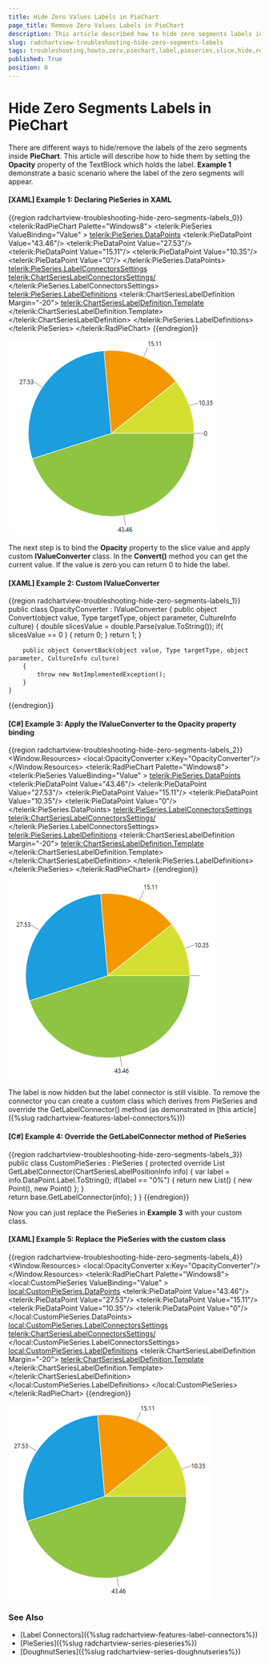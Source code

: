 ```yaml
---
title: Hide Zero Values Labels in PieChart
page_title: Remove Zero Values Labels in PieChart
description: This article described how to hide zero segments labels in PieChart.
slug: radchartview-troubleshooting-hide-zero-segments-labels
tags: troubleshooting,howto,zero,piechart,label,pieseries,slice,hide,remove,segments
published: True
position: 0
---
```


# Hide Zero Segments Labels in PieChart 

There are different ways to hide/remove the labels of the zero segments inside __PieChart__. This article will describe how to hide them by setting the __Opacity__ property of the TextBlock which holds the label. __Example 1__ demonstrate a basic scenario where the label of the zero segments will appear. 

#### __[XAML] Example 1: Declaring PieSeries in XAML__
{{region radchartview-troubleshooting-hide-zero-segments-labels_0}}	
	<telerik:RadPieChart Palette="Windows8">
		<telerik:PieSeries ValueBinding="Value" >
			<telerik:PieSeries.DataPoints>
				<telerik:PieDataPoint  Value="43.46"/>
				<telerik:PieDataPoint  Value="27.53"/>
				<telerik:PieDataPoint  Value="15.11"/>
				<telerik:PieDataPoint  Value="10.35"/>
				<telerik:PieDataPoint  Value="0"/>
			</telerik:PieSeries.DataPoints>                
			<telerik:PieSeries.LabelConnectorsSettings>
				<telerik:ChartSeriesLabelConnectorsSettings/>
			</telerik:PieSeries.LabelConnectorsSettings>                
			<telerik:PieSeries.LabelDefinitions>
				<telerik:ChartSeriesLabelDefinition Margin="-20">
					<telerik:ChartSeriesLabelDefinition.Template>
						<DataTemplate>
							<TextBlock Text="{Binding Value}" />
						</DataTemplate>
					</telerik:ChartSeriesLabelDefinition.Template>
				</telerik:ChartSeriesLabelDefinition>
			</telerik:PieSeries.LabelDefinitions>
		</telerik:PieSeries>
	</telerik:RadPieChart>
{{endregion}}

![{{ site.framework_name }} RadChartView Pie Chart Default Zero Label](images/chartview-howto-pieseries-hide-zero-labels.png)

The next step is to bind the __Opacity__ property to the slice value and apply custom __IValueConverter__ class. In the __Convert()__ method you can get the current value. If the value is zero you can return 0 to hide the label.

#### __[XAML] Example 2: Custom IValueConverter__
{{region radchartview-troubleshooting-hide-zero-segments-labels_1}}	
	public class OpacityConverter : IValueConverter
	{
		public object Convert(object value, Type targetType, object parameter, CultureInfo culture)
		{
			double slicesValue = double.Parse(value.ToString());
			if( slicesValue == 0 )
			{
				return 0;
			}
			return 1;
		}

		public object ConvertBack(object value, Type targetType, object parameter, CultureInfo culture)
		{
			throw new NotImplementedException();
		}
	}
{{endregion}}

#### __[C#] Example 3: Apply the IValueConverter to the Opacity property binding__
{{region radchartview-troubleshooting-hide-zero-segments-labels_2}}	
	<Window.Resources>
		<local:OpacityConverter x:Key="OpacityConverter"/>
	</Window.Resources>
	<Grid>
		<telerik:RadPieChart Palette="Windows8">
			<telerik:PieSeries ValueBinding="Value" >
				<telerik:PieSeries.DataPoints>
					<telerik:PieDataPoint  Value="43.46"/>
					<telerik:PieDataPoint  Value="27.53"/>
					<telerik:PieDataPoint  Value="15.11"/>
					<telerik:PieDataPoint  Value="10.35"/>
					<telerik:PieDataPoint  Value="0"/>
				</telerik:PieSeries.DataPoints>
				<telerik:PieSeries.LabelConnectorsSettings>
					<telerik:ChartSeriesLabelConnectorsSettings/>
				</telerik:PieSeries.LabelConnectorsSettings>
				<telerik:PieSeries.LabelDefinitions>
					<telerik:ChartSeriesLabelDefinition Margin="-20">
						<telerik:ChartSeriesLabelDefinition.Template>
							<DataTemplate>
								<TextBlock Text="{Binding Value}" Opacity="{Binding Value,Converter={StaticResource OpacityConverter}}"/>
							</DataTemplate>
						</telerik:ChartSeriesLabelDefinition.Template>
					</telerik:ChartSeriesLabelDefinition>
				</telerik:PieSeries.LabelDefinitions>
			</telerik:PieSeries>
		</telerik:RadPieChart>
	</Grid>
{{endregion}}

![{{ site.framework_name }} RadChartView Pie Chart No Zero Label](images/chartview-howto-pieseries-hide-zero-no-labels.png)

The label is now hidden but the label connector is still visible. To remove the connector you can create a custom class which derives from PieSeries and override the GetLabelConnector() method (as demonstrated in [this article]({%slug radchartview-features-label-connectors%}))

#### __[C#] Example 4: Override the GetLabelConnector method of PieSeries__
{{region radchartview-troubleshooting-hide-zero-segments-labels_3}}	
	public class CustomPieSeries : PieSeries
	{
		protected override List<Point> GetLabelConnector(ChartSeriesLabelPositionInfo info)
		{
			var label = info.DataPoint.Label.ToString();
			if(label == "0%")
			{
				return new List<Point>() { new Point(), new Point() };
			}           
			return base.GetLabelConnector(info);
		}
	}
{{endregion}}

Now you can just replace the PieSeries in __Example 3__  with your custom class.

#### __[XAML] Example 5: Replace the PieSeries with the custom class__
{{region radchartview-troubleshooting-hide-zero-segments-labels_4}}	
	<Window.Resources>
		<local:OpacityConverter x:Key="OpacityConverter"/>
	</Window.Resources>
	<Grid>
		<telerik:RadPieChart Palette="Windows8">
			<local:CustomPieSeries ValueBinding="Value" >
					<local:CustomPieSeries.DataPoints>
					<telerik:PieDataPoint  Value="43.46"/>
					<telerik:PieDataPoint  Value="27.53"/>
					<telerik:PieDataPoint  Value="15.11"/>
					<telerik:PieDataPoint  Value="10.35"/>
					<telerik:PieDataPoint  Value="0"/>
				</local:CustomPieSeries.DataPoints>
					<local:CustomPieSeries.LabelConnectorsSettings>
					<telerik:ChartSeriesLabelConnectorsSettings/>
				</local:CustomPieSeries.LabelConnectorsSettings>
					<local:CustomPieSeries.LabelDefinitions>
					<telerik:ChartSeriesLabelDefinition Margin="-20">
						<telerik:ChartSeriesLabelDefinition.Template>
							<DataTemplate>
								<TextBlock Text="{Binding Value}" Opacity="{Binding Value,Converter={StaticResource OpacityConverter}}"/>
							</DataTemplate>
						</telerik:ChartSeriesLabelDefinition.Template>
					</telerik:ChartSeriesLabelDefinition>
				</local:CustomPieSeries.LabelDefinitions>
			</local:CustomPieSeries>
		</telerik:RadPieChart>
	</Grid>
{{endregion}}

![{{ site.framework_name }} RadChartView Pie Chart No Zero Label or Connector](images/chartview-howto-pieseries-hide-zero-no-labels-no-connectors.png)

### See Also

* [Label Connectors]({%slug radchartview-features-label-connectors%})
* [PieSeries]({%slug radchartview-series-pieseries%})
* [DoughnutSeries]({%slug radchartview-series-doughnutseries%})